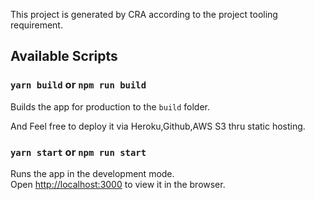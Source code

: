 This project is generated by CRA according to the project tooling requirement.

## Available Scripts

### `yarn build` or `npm run build`

Builds the app for production to the `build` folder.<br />

And Feel free to deploy it via Heroku,Github,AWS S3 thru static hosting.

### `yarn start` or `npm run start`

Runs the app in the development mode.<br />
Open [http://localhost:3000](http://localhost:3000) to view it in the browser.

